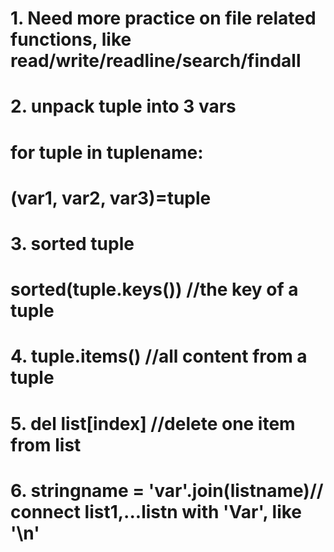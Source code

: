 # 1. Need more practice on file related functions, like read/write/readline/search/findall
# 2. unpack tuple into 3 vars 
#      for tuple in tuplename:
#        (var1, var2, var3)=tuple
# 3. sorted tuple
#      sorted(tuple.keys()) //the key of a tuple
# 4. tuple.items() //all content from a tuple
# 5. del list[index] //delete one item from list
# 6. stringname = 'var'.join(listname)// connect list1,...listn with 'Var', like '\n'
